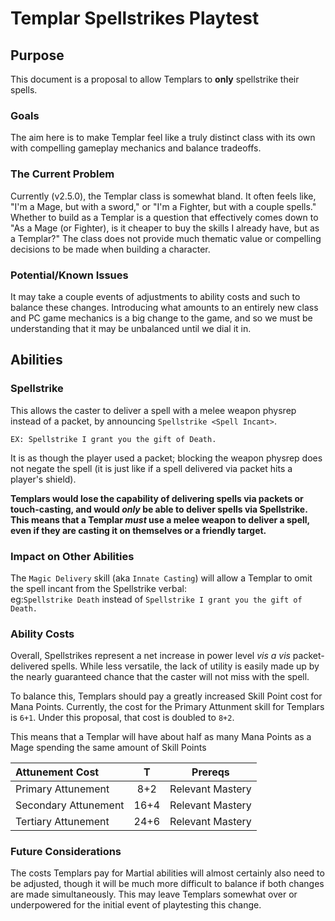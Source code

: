 # Templar Spellstrikes Playtest


## Purpose
This document is a proposal to allow Templars to **only** spellstrike their spells.

### Goals
The aim here is to make Templar feel like a truly distinct class with its own with compelling gameplay mechanics and balance tradeoffs.

### The Current Problem 
Currently (v2.5.0), the Templar class is somewhat bland. It often feels like, "I'm a Mage, but with a sword," or "I'm a Fighter, but with a couple spells." Whether to build as a Templar is a question that effectively comes down to "As a Mage (or Fighter), is it cheaper to buy the skills I already have, but as a Templar?" The class does not provide much thematic value or compelling decisions to be made when building a character.

### Potential/Known Issues
It may take a couple events of adjustments to ability costs and such to balance these changes. Introducing what amounts to an entirely new class and PC game mechanics is a big change to the game, and so we must be understanding that it may be unbalanced until we dial it in.

## Abilities

### Spellstrike
This allows the caster to deliver a spell with a melee weapon physrep instead of a packet, by announcing `Spellstrike <Spell Incant>`. 

```EX: Spellstrike I grant you the gift of Death.```

It is as though the player used a packet; blocking the weapon physrep does not negate the spell (it is just like if a spell delivered via packet hits a player's shield).

**Templars would lose the capability of delivering spells via packets or touch-casting, and would _only_ be able to deliver spells via Spellstrike. This means that a Templar _must_ use a melee weapon to deliver a spell, even if they are casting it on themselves or a friendly target.**

### Impact on Other Abilities
The `Magic Delivery` skill (aka `Innate Casting`) will allow a Templar to omit the spell incant from the Spellstrike verbal:  
eg:```Spellstrike Death```
instead of ```Spellstrike I grant you the gift of Death.```

### Ability Costs
Overall, Spellstrikes represent a net increase in power level _vis a vis_ packet-delivered spells. While less versatile, the lack of utility is easily made up by the nearly guaranteed chance that the caster will not miss with the spell.

To balance this, Templars should pay a greatly increased Skill Point cost for Mana Points. Currently, the cost for the Primary Attunment skill for Templars is `6+1`. Under this proposal, that cost is doubled to `8+2`.

This means that a Templar will have about half as many Mana Points as a Mage spending the same amount of Skill Points


| Attunement Cost      | T   |  Prereqs      |
|:---------------------|:----:|:----------------:|
| Primary Attunement   | 8+2  | Relevant Mastery |
| Secondary Attunement | 16+4 | Relevant Mastery |
| Tertiary Attunement  | 24+6 | Relevant Mastery |


### Future Considerations
The costs Templars pay for Martial abilities will almost certainly also need to be adjusted, though it will be much more difficult to balance if both changes are made simultaneously. This may leave Templars somewhat over or underpowered for the initial event of playtesting this change.